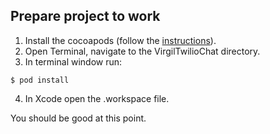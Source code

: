 ## Prepare project to work

1. Install the cocoapods (follow the [instructions](https://guides.cocoapods.org/using/getting-started.html)).
2. Open Terminal, navigate to the VirgilTwilioChat directory.
3. In terminal window run:
```
$ pod install
```
4. In Xcode open the .workspace file.

You should be good at this point.
